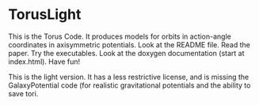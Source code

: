 TorusLight
============

This is the Torus Code. It produces models for orbits in action-angle
coordinates in axisymmetric potentials. Look at the README file. Read
the paper. Try the executables. Look at the doxygen
documentation (start at index.html). Have fun!

This is the light version. It has a less restrictive license, and is missing
the GalaxyPotential code (for realistic gravitational potentials and the ability
to save tori.
